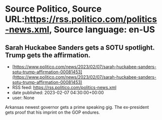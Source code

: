 # Source Politico, Source URL:https://rss.politico.com/politics-news.xml, Source language: en-US

## Sarah Huckabee Sanders gets a SOTU spotlight. Trump gets the affirmation.
 - [https://www.politico.com/news/2023/02/07/sarah-huckabee-sanders-sotu-trump-affirmation-00081453](https://www.politico.com/news/2023/02/07/sarah-huckabee-sanders-sotu-trump-affirmation-00081453)
 - RSS feed: https://rss.politico.com/politics-news.xml
 - date published: 2023-02-07 04:30:00+00:00
 - user: None

Arkansas newest governor gets a prime speaking gig. The ex-president gets proof that his imprint on the GOP endures.
